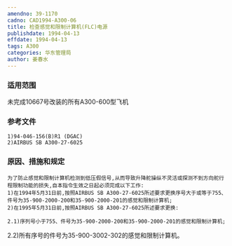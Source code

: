 ```yaml
---
amendno: 39-1170
cadno: CAD1994-A300-06
title: 检查感觉和限制计算机(FLC)电源
publishdate: 1994-04-13
effdate: 1994-04-13
tags: A300
categories: 华东管理局
author: 姜春水
---
```


### 适用范围 
未完成10667号改装的所有A300-600型飞机

<!--more-->
### 参考文件
    1)94-046-156(B)R1 (DGAC) 
    2)AIRBUS SB A300-27-6025 

### 原因、措施和规定 
    为了防止感觉和限制计算机检测到低压假信号,从而导致升降舵操纵不灵活或探测不到方向舵行程限制功能的损失,自本指令生效之日起必须完成以下工作: 
    1)在1994年5月31日前,按照AIRBUS SB A300-27-6025所述要求更换序号大于或等于755、件号为35-900-2000-200和35-900-2000-201的感觉和限制计算机; 
    2)在1995年5月31日前,按照AIRBUS SB A300-27-6025所述要求更换: 

    2.1)序列号小于755、件号为35-900-2000-200和35-900-2000-201的感觉和限制计算机; 
2.2)所有序号的件号为35-900-3002-302的感觉和限制计算机。
    
